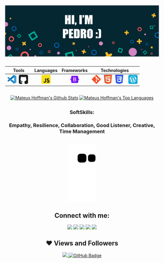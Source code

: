 [![Cbspedro's GitHub Banner](./assets/GitHubHeader.png)]()
##

<div id='lojc' align="center">

| Tools  | Languages | Frameworks  | Technologies |  
|---|---|---|---|
|<div id='lojc' align="center"><img src="https://github.com/devicons/devicon/blob/master/icons/vscode/vscode-original.svg" title="" alt="J" width="30" height="30"/>&nbsp;&nbsp;<img src="https://github.com/cbspedro/cbspedro/blob/main/assets/GitHub.svg" title="" alt="J" width="30" height="30" background-color="white"/>&nbsp;&nbsp;</div>|<div id='lojc' align="center"><img src="https://github.com/cbspedro/cbspedro/blob/main/assets/JavaScript.svg" title="" alt="J" width="30" height="30"/></div>|<div id='lojc' align="center"><img src="https://github.com/devicons/devicon/blob/master/icons/bootstrap/bootstrap-original.svg" title="" alt="J" width="30" height="30"/></div>|<div id='lojc' align="center"><img src="https://github.com/devicons/devicon/blob/master/icons/git/git-original.svg" title="" alt="J" width="30" height="30"/>&nbsp;&nbsp;<img src="https://github.com/cbspedro/cbspedro/blob/main/assets/HTML.svg" title="" alt="J" width="30" height="30"/>&nbsp;&nbsp;<img src="https://github.com/cbspedro/cbspedro/blob/main/assets/CSS.svg" title="" alt="J" width="30" height="30"/>&nbsp;&nbsp;&nbsp;&nbsp;<img src="https://github.com/cbspedro/cbspedro/blob/main/assets/WordPress.svg" title="" alt="J" width="30" height="30"/></div></div>| 

## 

<div align="center">
  <a href="https://github.com/cbspedro/github-readme-stats"><img height="165em" alt="Mateus Hoffman's Github Stats" src="https://github-readme-stats.vercel.app/api?username=cbspedro&show_icons=true&count_private=true&theme=react&hide_border=true&bg_color=0D1117" /></a>
  <a href="https://github.com/cbspedro/github-readme-stats"><img height="165em" alt="Mateus Hoffman's Top Languages" src="https://github-readme-stats.vercel.app/api/top-langs/?username=cbspedro&langs_count=8&count_private=true&layout=compact&theme=react&hide_border=true&bg_color=0D1117"/>
	</a>
</div>

##

<div>
	<h3 align="center">SoftSkills:<h3>
	<p align="center">Empathy, Resilience, Collaboration, Good Listener, Creative, Time Management<p>
</div>

##	


![Snake animation](https://github.com/cbspedro/cbspedro/blob/output/github-contribution-grid-snake.svg)


## Connect with me:
<div align="center">
  <a href="https://instagram.com/cbs_pedro" target="_blank"><img src="https://img.shields.io/badge/-Instagram-%23E4405F?style=for-the-badge&logo=instagram&logoColor=white" target="_blank"></a>
 	<a href="https://www.twitch.tv/cbspedro" target="_blank"><img src="https://img.shields.io/badge/Twitch-9146FF?style=for-the-badge&logo=twitch&logoColor=white" target="_blank"></a>
 <a href="https://discord.com/channels/@me/222887126314909696" target="_blank"><img src="https://img.shields.io/badge/Discord-7289DA?style=for-the-badge&logo=discord&logoColor=white" target="_blank"></a>
  <a href = "mailto:pedrocbseverino@gmail.com"><img src="https://img.shields.io/badge/-Gmail-%23333?style=for-the-badge&logo=gmail&logoColor=white" target="_blank"></a>
  <a href="https://www.linkedin.com/in/cbspedro/" target="_blank"><img src="https://img.shields.io/badge/-LinkedIn-%230077B5?style=for-the-badge&logo=linkedin&logoColor=white" target="_blank"></a> 
</div>

## ❤ Views and Followers
<div align="center">
	<a href="https://github.com/Meghna-DAS/github-profile-views-counter">
		<img src="https://komarev.com/ghpvc/?username=cbspedro">
	</a>
	<a href="https://github.com/cbspedro?tab=followers"><img src="https://img.shields.io/github/followers/cbspedro?label=Followers&style=social" 			alt="GitHub Badge"></a>
</div> 

